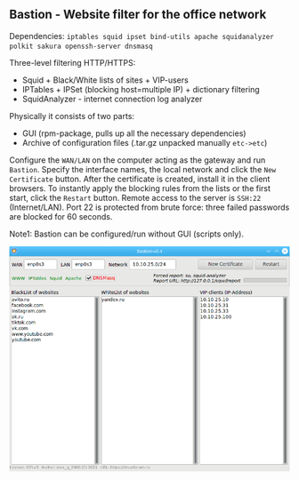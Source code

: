Bastion - Website filter for the office network
--
Dependencies: `iptables squid ipset bind-utils apache squidanalyzer polkit sakura openssh-server dnsmasq`

Three-level filtering HTTP/HTTPS:
+ Squid + Black/White lists of sites + VIP-users
+ IPTables + IPSet (blocking host=multiple IP) + dictionary filtering
+ SquidAnalyzer - internet connection log analyzer

Physically it consists of two parts:
+ GUI (rpm-package, pulls up all the necessary dependencies)
+ Archive of configuration files (.tar.gz unpacked manually `etc->etc`)

Configure the `WAN/LAN` on the computer acting as the gateway and run `Bastion`. Specify the interface names, the local network and click the `New Certificate` button. After the certificate is created, install it in the client browsers. To instantly apply the blocking rules from the lists or the first start, click the `Restart` button. Remote access to the server is `SSH:22` (Internet/LAN). Port 22 is protected from brute force: three failed passwords are blocked for 60 seconds.

Note1: Bastion can be configured/run without GUI (scripts only).

![](https://github.com/AKotov-dev/bastion/blob/main/ScreenShot6.png)
